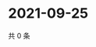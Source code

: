 # 2021-09-25

共 0 条

<!-- BEGIN WEIBO -->
<!-- 最后更新时间 Sat Sep 25 2021 12:00:53 GMT+0800 (China Standard Time) -->

<!-- END WEIBO -->
